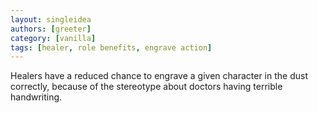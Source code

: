 ```yaml
---
layout: singleidea
authors: [greeter]
category: [vanilla]
tags: [healer, role benefits, engrave action]
---
```

Healers have a reduced chance to engrave a given character in the dust
correctly, because of the stereotype about doctors having terrible handwriting.
